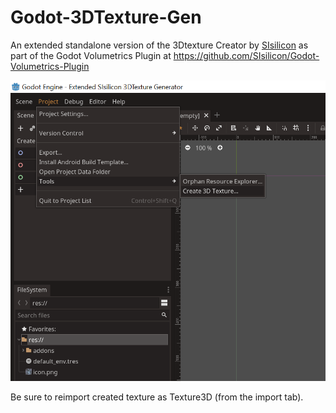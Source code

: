 # Godot-3DTexture-Gen
An extended standalone version of the 3Dtexture Creator by [SIsilicon](https://github.com/SIsilicon) as part of the Godot Volumetrics Plugin at https://github.com/SIsilicon/Godot-Volumetrics-Plugin

![Editor Screen](doc/Editor_Screen.png)

Be sure to reimport created texture as Texture3D (from the import tab).
